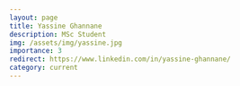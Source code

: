 ```yaml
---
layout: page
title: Yassine Ghannane
description: MSc Student
img: /assets/img/yassine.jpg
importance: 3
redirect: https://www.linkedin.com/in/yassine-ghannane/
category: current
---
```

